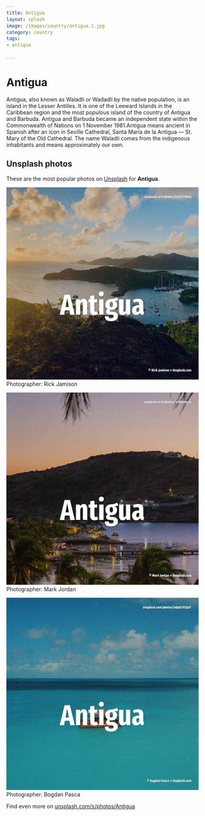 ```yaml
---
title: Antigua
layout: splash
image: /images/country/antigua.1.jpg
category: country
tags:
- antigua

---
```

# Antigua

Antigua, also known as Waladli or Wadadli by the native population, is an island in the Lesser  Antilles. It is one of the Leeward Islands in the Caribbean region and the most populous island of the  country of Antigua and Barbuda. Antigua and Barbuda became an independent state within the Commonwealth of Nations on 1 November  1981.Antigua means ancient in Spanish after an icon in Seville Cathedral, Santa María de la Antigua  — St. Mary of the Old Cathedral. The name Waladli comes from the indigenous inhabitants and means approximately our own. 

 
## Unsplash photos
These are the most popular photos on [Unsplash](https://unsplash.com) for **Antigua**.
 
![Antigua](/images/country/antigua.1.jpg)
Photographer:  Rick Jamison
 
![Antigua](/images/country/antigua.2.jpg)
Photographer:  Mark Jordan
 
![Antigua](/images/country/antigua.3.jpg)
Photographer:  Bogdan Pasca
 
Find even more on [unsplash.com/s/photos/Antigua](https://unsplash.com/s/photos/Antigua)
 
